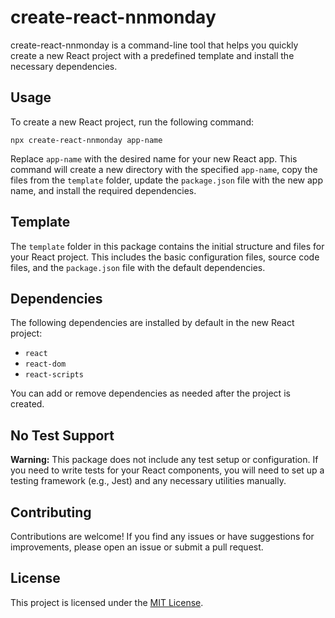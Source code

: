# create-react-nnmonday

create-react-nnmonday is a command-line tool that helps you quickly create a new React project with a predefined template and install the necessary dependencies.

## Usage

To create a new React project, run the following command:

```
npx create-react-nnmonday app-name
```

Replace `app-name` with the desired name for your new React app. This command will create a new directory with the specified `app-name`, copy the files from the `template` folder, update the `package.json` file with the new app name, and install the required dependencies.

## Template

The `template` folder in this package contains the initial structure and files for your React project. This includes the basic configuration files, source code files, and the `package.json` file with the default dependencies.

## Dependencies

The following dependencies are installed by default in the new React project:

- `react`
- `react-dom`
- `react-scripts`

You can add or remove dependencies as needed after the project is created.

## No Test Support

**Warning:** This package does not include any test setup or configuration. If you need to write tests for your React components, you will need to set up a testing framework (e.g., Jest) and any necessary utilities manually.

## Contributing

Contributions are welcome! If you find any issues or have suggestions for improvements, please open an issue or submit a pull request.

## License

This project is licensed under the [MIT License](LICENSE).
